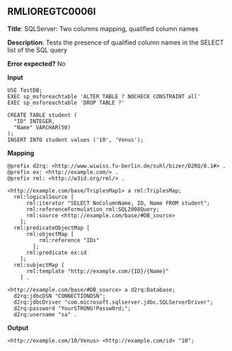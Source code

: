 ## RMLIOREGTC0006l

**Title**: SQLServer: Two columns mapping, qualified column names

**Description**: Tests the presence of qualified column names in the SELECT list of the SQL query

**Error expected?** No

**Input**
```
USE TestDB;
EXEC sp_msforeachtable 'ALTER TABLE ? NOCHECK CONSTRAINT all'
EXEC sp_msforeachtable 'DROP TABLE ?'

CREATE TABLE student (
  "ID" INTEGER,
  "Name" VARCHAR(50)
);
INSERT INTO student values ('10', 'Venus');

```

**Mapping**
```
@prefix d2rq: <http://www.wiwiss.fu-berlin.de/suhl/bizer/D2RQ/0.1#> .
@prefix ex: <http://example.com/> .
@prefix rml: <http://w3id.org/rml/> .

<http://example.com/base/TriplesMap1> a rml:TriplesMap;
  rml:logicalSource [
      rml:iterator "SELECT NoColumnName, ID, Name FROM student";
      rml:referenceFormulation rml:SQL2008Query;
      rml:source <http://example.com/base/#DB_source>
    ];
  rml:predicateObjectMap [
      rml:objectMap [
          rml:reference "IDs"
        ];
      rml:predicate ex:id
    ];
  rml:subjectMap [
      rml:template "http://example.com/{ID}/{Name}"
    ] .

<http://example.com/base/#DB_source> a d2rq:Database;
  d2rq:jdbcDSN "CONNECTIONDSN";
  d2rq:jdbcDriver "com.microsoft.sqlserver.jdbc.SQLServerDriver";
  d2rq:password "YourSTRONG!Passw0rd;";
  d2rq:username "sa" .

```

**Output**
```
<http://example.com/10/Venus> <http://example.com/id> "10";

```

